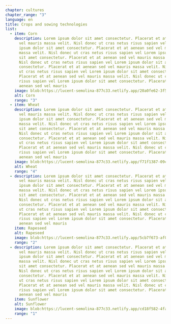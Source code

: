 ```yaml
---
chapter: cultures
chapter_range: "3"
language: en
title: Crops and sowing technologies
list:
  - item: Corn
    description: Lorem ipsum dolor sit amet consectetur. Placerat et at aenean sed
      vel mauris massa velit. Nisl donec ut cras netus risus sapien vel Lorem
      ipsum dolor sit amet consectetur. Placerat et at aenean sed vel mauris
      massa velit. Nisl donec ut cras netus risus sapien vel Lorem ipsum dolor
      sit amet consectetur. Placerat et at aenean sed vel mauris massa velit.
      Nisl donec ut cras netus risus sapien vel Lorem ipsum dolor sit amet
      consectetur. Placerat et at aenean sed vel mauris massa velit. Nisl donec
      ut cras netus risus sapien vel Lorem ipsum dolor sit amet consectetur.
      Placerat et at aenean sed vel mauris massa velit. Nisl donec ut cras netus
      risus sapien vel Lorem ipsum dolor sit amet consectetur. Placerat et at
      aenean sed vel mauris
    image: blob:https://lucent-semolina-877c33.netlify.app/20a0fe62-3f58-49e8-ac85-016422a80201
    alt: Corn
    range: "3"
  - item: Wheat
    description: Lorem ipsum dolor sit amet consectetur. Placerat et at aenean sed
      vel mauris massa velit. Nisl donec ut cras netus risus sapien vel Lorem
      ipsum dolor sit amet consectetur. Placerat et at aenean sed vel mauris
      massa velit. Nisl donec ut cras netus risus sapien vel Lorem ipsum dolor
      sit amet consectetur. Placerat et at aenean sed vel mauris massa velit.
      Nisl donec ut cras netus risus sapien vel Lorem ipsum dolor sit amet
      consectetur. Placerat et at aenean sed vel mauris massa velit. Nisl donec
      ut cras netus risus sapien vel Lorem ipsum dolor sit amet consectetur.
      Placerat et at aenean sed vel mauris massa velit. Nisl donec ut cras netus
      risus sapien vel Lorem ipsum dolor sit amet consectetur. Placerat et at
      aenean sed vel mauris
    image: blob:https://lucent-semolina-877c33.netlify.app/f71f1387-09c0-4e66-b100-9de2cb9b3207
    alt: Wheat
    range: "4"
  - description: Lorem ipsum dolor sit amet consectetur. Placerat et at aenean sed
      vel mauris massa velit. Nisl donec ut cras netus risus sapien vel Lorem
      ipsum dolor sit amet consectetur. Placerat et at aenean sed vel mauris
      massa velit. Nisl donec ut cras netus risus sapien vel Lorem ipsum dolor
      sit amet consectetur. Placerat et at aenean sed vel mauris massa velit.
      Nisl donec ut cras netus risus sapien vel Lorem ipsum dolor sit amet
      consectetur. Placerat et at aenean sed vel mauris massa velit. Nisl donec
      ut cras netus risus sapien vel Lorem ipsum dolor sit amet consectetur.
      Placerat et at aenean sed vel mauris massa velit. Nisl donec ut cras netus
      risus sapien vel Lorem ipsum dolor sit amet consectetur. Placerat et at
      aenean sed vel mauris
    item: Rapeseed
    alt: Rapeseed
    image: blob:https://lucent-semolina-877c33.netlify.app/5cb7f673-af07-4d7d-aacf-562af5fd6cf5
    range: "2"
  - description: Lorem ipsum dolor sit amet consectetur. Placerat et at aenean sed
      vel mauris massa velit. Nisl donec ut cras netus risus sapien vel Lorem
      ipsum dolor sit amet consectetur. Placerat et at aenean sed vel mauris
      massa velit. Nisl donec ut cras netus risus sapien vel Lorem ipsum dolor
      sit amet consectetur. Placerat et at aenean sed vel mauris massa velit.
      Nisl donec ut cras netus risus sapien vel Lorem ipsum dolor sit amet
      consectetur. Placerat et at aenean sed vel mauris massa velit. Nisl donec
      ut cras netus risus sapien vel Lorem ipsum dolor sit amet consectetur.
      Placerat et at aenean sed vel mauris massa velit. Nisl donec ut cras netus
      risus sapien vel Lorem ipsum dolor sit amet consectetur. Placerat et at
      aenean sed vel mauris
    item: Sunflower
    alt: Sunflower
    image: blob:https://lucent-semolina-877c33.netlify.app/cd18f582-4fa7-4539-8241-2a149c0f7d5e
    range: "1"
---
```

